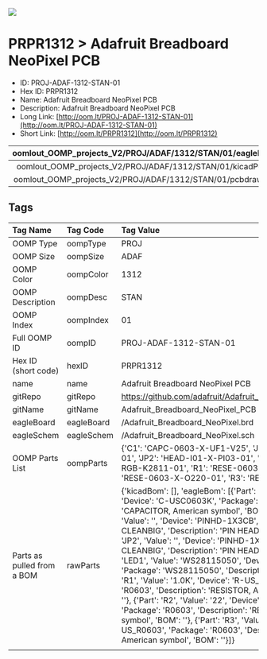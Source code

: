 


  
![][im]
# PRPR1312 > Adafruit Breadboard NeoPixel PCB

- ID: PROJ-ADAF-1312-STAN-01
- Hex ID: PRPR1312
- Name: Adafruit Breadboard NeoPixel PCB
- Description: Adafruit Breadboard NeoPixel PCB
- Long Link: [http://oom.lt/PROJ-ADAF-1312-STAN-01](http://oom.lt/PROJ-ADAF-1312-STAN-01)
- Short Link: [http://oom.lt/PRPR1312](http://oom.lt/PRPR1312)
  

|oomlout_OOMP_projects_V2/PROJ/ADAF/1312/STAN/01/eagleImage.png|oomlout_OOMP_projects_V2/PROJ/ADAF/1312/STAN/01/eagleSchemImage.png|oomlout_OOMP_projects_V2/PROJ/ADAF/1312/STAN/01/kicadPcb3dFront.png|oomlout_OOMP_projects_V2/PROJ/ADAF/1312/STAN/01/kicadPcb3dBack.png|
| :---: | :---: | :---: | :---: |
|oomlout_OOMP_projects_V2/PROJ/ADAF/1312/STAN/01/kicadPcb3d.png|oomlout_OOMP_projects_V2/PROJ/ADAF/1312/STAN/01/bomBack.png|oomlout_OOMP_projects_V2/PROJ/ADAF/1312/STAN/01/bomFront.png|oomlout_OOMP_projects_V2/PROJ/ADAF/1312/STAN/01/pcbdraw.svg|
|oomlout_OOMP_projects_V2/PROJ/ADAF/1312/STAN/01/pcbdrawBack.svg||||

## Tags
  

|Tag Name|Tag Code|Tag Value|
| :--- | :--- | :--- |
|OOMP Type|oompType|PROJ|
|OOMP Size|oompSize|ADAF|
|OOMP Color|oompColor|1312|
|OOMP Description|oompDesc|STAN|
|OOMP Index|oompIndex|01|
|Full OOMP ID|oompID|PROJ-ADAF-1312-STAN-01|
|Hex ID (short code)|hexID|PRPR1312|
|name|name|Adafruit Breadboard NeoPixel PCB|
|gitRepo|gitRepo|https://github.com/adafruit/Adafruit_Breadboard_NeoPixel_PCB|
|gitName|gitName|Adafruit_Breadboard_NeoPixel_PCB|
|eagleBoard|eagleBoard|/Adafruit_Breadboard_NeoPixel.brd|
|eagleSchem|eagleSchem|/Adafruit_Breadboard_NeoPixel.sch|
|OOMP Parts List|oompParts|{'C1': 'CAPC-0603-X-UF1-V25', 'JP1': 'HEAD-I01-X-PI03-01', 'JP2': 'HEAD-I01-X-PI03-01', 'LED1': 'LEDS-5050-RGB-K2811-01', 'R1': 'RESE-0603-X-O102-01', 'R2': 'RESE-0603-X-O220-01', 'R3': 'RESE-0603-X-O220-01'}|
|Parts as pulled from a BOM|rawParts|{'kicadBom': [], 'eagleBom': [{'Part': 'C1', 'Value': '1uF', 'Device': 'C-USC0603K', 'Package': 'C0603K', 'Description': 'CAPACITOR, American symbol', 'BOM': ''}, {'Part': 'JP1', 'Value': '', 'Device': 'PINHD-1X3CB', 'Package': '1X03-CLEANBIG', 'Description': 'PIN HEADER', 'BOM': ''}, {'Part': 'JP2', 'Value': '', 'Device': 'PINHD-1X3CB', 'Package': '1X03-CLEANBIG', 'Description': 'PIN HEADER', 'BOM': ''}, {'Part': 'LED1', 'Value': 'WS28115050', 'Device': 'WS28115050', 'Package': 'WS28115050', 'Description': '', 'BOM': ''}, {'Part': 'R1', 'Value': '1.0K', 'Device': 'R-US_R0603', 'Package': 'R0603', 'Description': 'RESISTOR, American symbol', 'BOM': ''}, {'Part': 'R2', 'Value': '22', 'Device': 'R-US_R0603', 'Package': 'R0603', 'Description': 'RESISTOR, American symbol', 'BOM': ''}, {'Part': 'R3', 'Value': '22', 'Device': 'R-US_R0603', 'Package': 'R0603', 'Description': 'RESISTOR, American symbol', 'BOM': ''}]}|
||||



[im]: PROJ/ADAF/1312/STAN/01/kicadPcb3d_450.png
